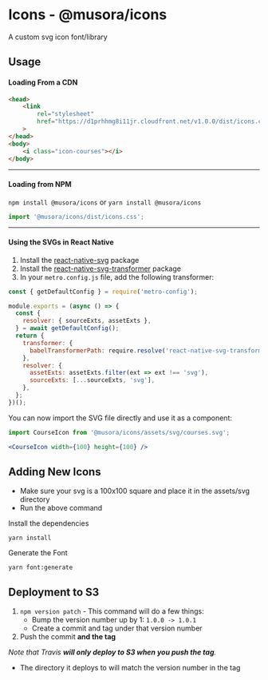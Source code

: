 # Icons - @musora/icons
A custom svg icon font/library

## Usage

#### Loading From a CDN

```html
<head>
    <link 
        rel="stylesheet" 
        href="https://d1prhhmg8i11jr.cloudfront.net/v1.0.0/dist/icons.css"
    >
</head>
<body>
    <i class="icon-courses"></i>
</body>
```

<hr>

#### Loading from NPM

`npm install @musora/icons`
or
`yarn install @musora/icons`

```javascript
import '@musora/icons/dist/icons.css';
```

<hr>

#### Using the SVGs in React Native

1. Install the [react-native-svg](https://github.com/react-native-community/react-native-svg) package
2. Install the [react-native-svg-transformer](https://github.com/kristerkari/react-native-svg-transformer) package
3. In your `metro.config.js` file, add the following transformer:
```javascript
const { getDefaultConfig } = require('metro-config');

module.exports = (async () => {
  const {
    resolver: { sourceExts, assetExts },
  } = await getDefaultConfig();
  return {
    transformer: {
      babelTransformerPath: require.resolve('react-native-svg-transformer'),
    },
    resolver: {
      assetExts: assetExts.filter(ext => ext !== 'svg'),
      sourceExts: [...sourceExts, 'svg'],
    },
  };
})();
```

You can now import the SVG file directly and use it as a component:
```jsx harmony
import CourseIcon from '@musora/icons/assets/svg/courses.svg';

<CourseIcon width={100} height={100} />
```

## Adding New Icons

- Make sure your svg is a 100x100 square and place it in the assets/svg directory
- Run the above command

Install the dependencies

`yarn install`

Generate the Font

`yarn font:generate`

## Deployment to S3

1. `npm version patch` - This command will do a few things:
    - Bump the version number up by 1: `1.0.0 -> 1.0.1`
    - Create a commit and tag under that version number
2. Push the commit **and the tag**

_Note that Travis **will only deploy to S3 when you push the tag**._
- The directory it deploys to will match the version number in the tag
